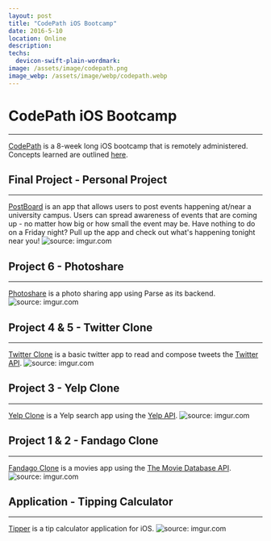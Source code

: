 ```yaml
---
layout: post
title: "CodePath iOS Bootcamp"
date: 2016-5-10
location: Online
description: 
techs:
  devicon-swift-plain-wordmark:
image: /assets/image/codepath.png
image_webp: /assets/image/webp/codepath.webp
---
```


# CodePath iOS Bootcamp
---
[CodePath](https://codepath.com/) is a 8-week long iOS bootcamp that is remotely administered.
Concepts learned are outlined <a href="http://guides.codepath.com/ios#fundamentals">here</a>.

## Final Project - Personal Project
---
<a href="https://github.com/iOSDreamTeam/PostBoard" target="_blank">PostBoard</a> is an app that allows users to post events happening at/near a university campus. Users can spread awareness of events that are coming up - no matter how big or how small the event may be. Have nothing to do on a Friday night? Pull up the app and check out what's happening tonight near you!
<img src="http://i.imgur.com/Yy65paN.gif" title="source: imgur.com" />

## Project 6 - Photoshare
---
<a href="https://github.com/iOSDreamTeam/PostBoard" target="_blank">Photoshare</a> is a photo sharing app using Parse as its backend.
<img src="http://i.imgur.com/MpbPbYa.gif" title="source: imgur.com" />

## Project 4 & 5 - Twitter Clone
---
<a href="https://github.com/iOSDreamTeam/PostBoard" target="_blank">Twitter Clone</a> is a basic twitter app to read and compose tweets the [Twitter API](https://apps.twitter.com/).
<img src="http://i.imgur.com/cNMeFOD.gif" title="source: imgur.com" />

## Project 3 - Yelp Clone
---
<a href="https://github.com/iOSDreamTeam/PostBoard" target="_blank">Yelp Clone</a> is a Yelp search app using the [Yelp API](http://www.yelp.com/developers/documentation/v2/search_api).
<img src="http://i.imgur.com/LcTWVmP.gif" title="source: imgur.com" />

## Project 1 & 2 - Fandago Clone
---
<a href="https://github.com/iOSDreamTeam/PostBoard" target="_blank">Fandago Clone</a> is a movies app using the [The Movie Database API](http://docs.themoviedb.apiary.io/#).
<img src="http://i.imgur.com/blbrnLg.gif" title="source: imgur.com" />

## Application - Tipping Calculator
---
<a href="https://github.com/dphuang2/Tipper-iOS" target="_blank">Tipper</a> is a tip calculator application for iOS.
<img src="http://i.imgur.com/YMsRMdG.gif" title="source: imgur.com" />
